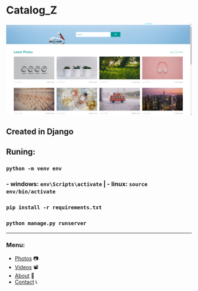 # Catalog_Z
![img](https://github.com/RustamovAkrom/Catalog_Z/blob/main/logo.jpg?raw=true)

## Created in Django 

## Runing: 

### ```python -m venv env```
###  - windows: ```env\Scripts\activate``` | - linux: ```source env/bin/activate```
### ```pip install -r requirements.txt```
### ```python manage.py runserver```
---
### Menu:
 + [Photos](http://127.0.0.1:8000/photos/) 📷 
 + [Videos](http://127.0.0.1:8000/videos/) 📽️
 + [About](http://127.0.0.1:8000/photos/photos/about) 🧾
 + [Contact](http://127.0.0.1:8000/photos/photo/contacts/) 📞

 

